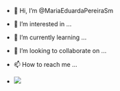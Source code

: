 - 👋 Hi, I’m @MariaEduardaPereiraSm
- 👀 I’m interested in ...
- 🌱 I’m currently learning ...
- 💞️ I’m looking to collaborate on ...
- 📫 How to reach me ...

- [<img src = "https://img.shields.io/badge/instagram-%23E4405F.svg?&style=for-the-badge&logo=instagram&logoColor=white">](https://www.instagram.com/Eduardap_Souza/) 
<!---
MariaEduardaPereiraSm/MariaEduardaPereiraSm is a ✨ special ✨ repository because its `README.md` (this file) appears on your GitHub profile.
You can click the Preview link to take a look at your changes.
--->

